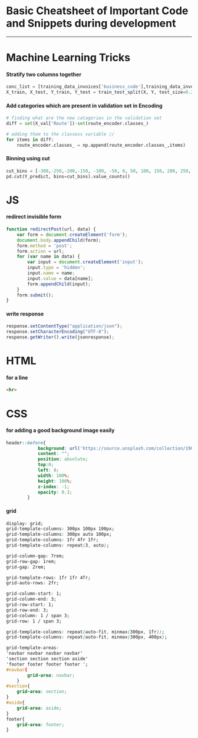 # Basic Cheatsheet of Important Code and Snippets during development
---

# Machine Learning Tricks

#### Stratify two columns together

```python
conc_list = [training_data_invoices['business_code'],training_data_invoices['invoice_currency']]
X_train, X_test, Y_train, Y_test = train_test_split(X, Y, test_size=0.2, stratify = pd.concat(conc_list, axis=1), random_state=42)
```

#### Add categories which are present in validation set in Encoding
```python
# finding what are the new catagories in the validation set
diff = set(X_val['Route'])-set(route_encoder.classes_)

# adding them to the classess variable // 
for items in diff:
    route_encoder.classes_ = np.append(route_encoder.classes_,items)
```    

#### Binning using cut
```python
cut_bins = [-300,-250,-200,-150, -100, -50, 0, 50, 100, 150, 200, 250, 300]
pd.cut(Y_predict, bins=cut_bins).value_counts()
```

# JS

#### redirect invisible form
```javascript
function redirectPost(url, data) {
    var form = document.createElement('form');
    document.body.appendChild(form);
    form.method = 'post';
    form.action = url;
    for (var name in data) {
        var input = document.createElement('input');
        input.type = 'hidden';
        input.name = name;
        input.value = data[name];
        form.appendChild(input);
    }
    form.submit();
}
```
#### write response

```javascript
response.setContentType("application/json");
response.setCharacterEncoding("UTF-8");
response.getWriter().write(jsonresponse);
```

# HTML

#### for a line

```html
<hr> 
```


# CSS

#### for adding a good background image easily

```css
header::before{
            background: url('https://source.unsplash.com/collection/190727/1600x900') no-repeat center center/cover;
            content: "";
            position: absolute;
            top:0;
            left: 0;
            width: 100%;
            height: 100%;
            z-index: -1;
            opacity: 0.3;
        }

```

#### grid

```css
display: grid;
grid-template-columns: 300px 100px 100px;
grid-template-columns: 300px auto 100px;
grid-template-columns: 1fr 4fr 1fr;
grid-template-columns: repeat(3, auto);

grid-column-gap: 7rem;
grid-row-gap: 1rem;
grid-gap: 2rem;

grid-template-rows: 1fr 1fr 4fr;
grid-auto-rows: 2fr;

grid-column-start: 1;
grid-column-end: 3;
grid-row-start: 1;
grid-row-end: 3;
grid-column: 1 / span 3;
grid-row: 1 / span 3;

grid-template-columns: repeat(auto-fit, minmax(300px, 1fr));
grid-template-columns: repeat(auto-fit, minmax(300px, 400px);

grid-template-areas: 
'navbar navbar navbar navbar' 
'section section section aside'
'footer footer footer footer ';
#navbar{
        grid-area: navbar;
    }
#section{
    grid-area: section;
}
#aside{
    grid-area: aside;
}
footer{
    grid-area: footer;
}

```
